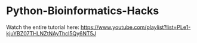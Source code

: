 # Python-Bioinformatics-Hacks

Watch the entire tutorial here: https://www.youtube.com/playlist?list=PLe1-kjuYBZ07THLNZtNAyThcl5Qy6NT5J
